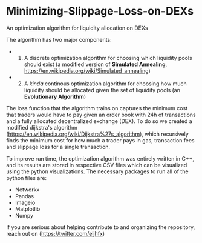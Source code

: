 # Minimizing-Slippage-Loss-on-DEXs
An optimization algorithm for liquidity allocation on DEXs


The algorithm has two major components:

- 1) A discrete optimization algorithm for choosing which liquidity pools should exist (a modified version of **Simulated Annealing**, https://en.wikipedia.org/wiki/Simulated_annealing)
- 2) A *kinda* continous optimization algorithm for choosing how much liquidity should be allocated given the set of liquidity pools (an **Evolutionary Algorithm**)

The loss function that the algorithm trains on captures the minimum cost that traders would have to pay given an order book with 24h of transactions and a fully allocated decentralized exchange (DEX).
To do so we created a modified dijkstra's algorithm (https://en.wikipedia.org/wiki/Dijkstra%27s_algorithm), which recursively finds the minimum cost for how much a trader pays in gas, transaction fees and slippage loss for a single transaction. 

To improve run time, the optimization algorithm was entirely written in C++, and its results are stored in respective CSV files which can be visualized using the python visualizations. The necessary packages to run all of the python files are:
- Networkx
- Pandas
- Imageio
- Matplotlib
- Numpy

If you are serious about helping contribute to and organizing the repository, reach out on (https://twitter.com/eljhfx)

